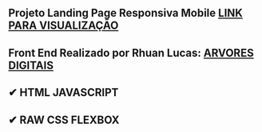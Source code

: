 
## Projeto Landing Page Responsiva Mobile [LINK PARA VISUALIZAÇÃO](https://ubi-landingpage-agro.vercel.app)

## Front End Realizado por Rhuan Lucas: [ARVORES DIGITAIS](https://github.com/Retro-Artist)

## ✔ HTML JAVASCRIPT
## ✔ RAW CSS FLEXBOX
